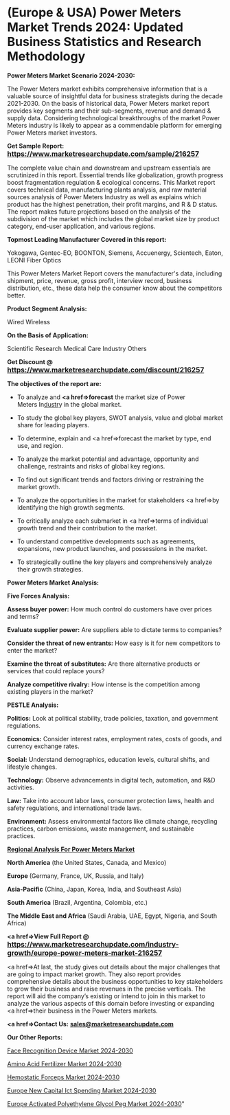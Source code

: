 # (Europe & USA) Power Meters Market Trends 2024: Updated Business Statistics and Research Methodology

<strong>Power Meters Market Scenario 2024-2030:</strong>

The Power Meters market exhibits comprehensive information that is a valuable source of insightful data for business strategists during the decade 2021-2030. On the basis of historical data, Power Meters market report provides key segments and their sub-segments, revenue and demand &amp; supply data. Considering technological breakthroughs of the market Power Meters industry is likely to appear as a commendable platform for emerging Power Meters market investors.

<strong>Get Sample Report: <a href=https://www.marketresearchupdate.com/sample/216257><font size=3 color=#0000ff>https://www.marketresearchupdate.com/sample/216257</font></a></strong>

The complete value chain and downstream and upstream essentials are scrutinized in this report. Essential trends like globalization, growth progress boost fragmentation regulation &amp; ecological concerns. This Market report covers technical data, manufacturing plants analysis, and raw material sources analysis of Power Meters Industry as well as explains which product has the highest penetration, their profit margins, and R & D status. The report makes future projections based on the analysis of the subdivision of the market which includes the global market size by product category, end-user application, and various regions.

<strong>Topmost Leading Manufacturer Covered in this report:</strong>

Yokogawa, Gentec-EO, BOONTON, Siemens, Accuenergy, Scientech, Eaton, LEONI Fiber Optics

This Power Meters Market Report covers the manufacturer's data, including shipment, price, revenue, gross profit, interview record, business distribution, etc., these data help the consumer know about the competitors better.

<strong>Product Segment Analysis: </strong>

Wired
Wireless

<strong>On the Basis of Application:</strong>

Scientific Research
Medical Care
Industry
Others

<strong>Get Discount @ <a href=https://www.marketresearchupdate.com/discount/216257><font size=3 color=#0000ff>https://www.marketresearchupdate.com/discount/216257</font></a></strong>

<strong><b>The objectives of the report are:</b></strong>

- To analyze and <strong><a href=><strong>forecast</strong></a></strong> the market size of Power Meters In<a href=ASDF991299>dustr</a>y in the global market.

- To study the global key players, SWOT analysis, value and global market share for leading players.

- To determine, explain and <a href=>forecast</a> the market by type, end use, and region.

- To analyze the market potential and advantage, opportunity and challenge, restraints and risks of global key regions.

- To find out significant trends and factors driving or restraining the market growth.

- To analyze the opportunities in the market for stakeholders <a href=>by</a> identifying the high growth segments.

- To critically analyze each submarket in <a href=>terms</a> of individual growth trend and their contribution to the market.

- To understand competitive developments such as agreements, expansions, new product launches, and possessions in the market.

- To strategically outline the key players and comprehensively analyze their growth strategies.

<strong>Power Meters Market Analysis:</strong>

<strong>Five Forces Analysis:</strong>

<strong>Assess buyer power:</strong> How much control do customers have over prices and terms?

<strong>Evaluate supplier power:</strong> Are suppliers able to dictate terms to companies?

<strong>Consider the threat of new entrants:</strong> How easy is it for new competitors to enter the market?

<strong>Examine the threat of substitutes:</strong> Are there alternative products or services that could replace yours?

<strong>Analyze competitive rivalry:</strong> How intense is the competition among existing players in the market?

<strong>PESTLE Analysis:</strong>

<strong>Politics:</strong> Look at political stability, trade policies, taxation, and government regulations.

<strong>Economics:</strong> Consider interest rates, employment rates, costs of goods, and currency exchange rates.

<strong>Social:</strong> Understand demographics, education levels, cultural shifts, and lifestyle changes.

<strong>Technology:</strong> Observe advancements in digital tech, automation, and R&D activities.

<strong>Law:</strong> Take into account labor laws, consumer protection laws, health and safety regulations, and international trade laws.

<strong>Environment:</strong> Assess environmental factors like climate change, recycling practices, carbon emissions, waste management, and sustainable practices.

<strong><u><b>Regional Analysis For Power Meters Market</b></u></strong>

<strong><b>North America</b></strong> (the United States, Canada, and Mexico)

<strong><b>Europe </b></strong>(Germany, France, UK, Russia, and Italy)

<strong><b>Asia-Pacific</b></strong> (China, Japan, Korea, India, and Southeast Asia)

<strong><b>South America</b></strong> (Brazil, Argentina, Colombia, etc.)

<strong><b>The Middle East and Africa</b></strong> (Saudi Arabia, UAE, Egypt, Nigeria, and South Africa)

<strong><a href=>View Full Report</a> @ <a href=https://www.marketresearchupdate.com/industry-growth/europe-power-meters-market-216257><font size=3 color=#0000ff>https://www.marketresearchupdate.com/industry-growth/europe-power-meters-market-216257</font></a></strong>

<a href=>At last,</a> the study gives out details about the major challenges that are going to impact market growth. They also report provides comprehensive details about the business opportunities to key stakeholders to grow their business and raise revenues in the precise verticals. The report will aid the company’s existing or intend to join in this market to analyze the various aspects of this domain before investing or expanding <a href=>their</a> business in the Power Meters markets.

<strong><a href=>Contact Us:</a></strong>
<strong>sales@marketresearchupdate.com</strong>

<strong>Our Other Reports:</strong>

<a href=https://www.linkedin.com/pulse/face-recognition-device-market-latest-report>Face Recognition Device Market 2024-2030</a>

<a href=https://www.linkedin.com/pulse/amino-acid-fertilizer-market-size-trends-consumption>Amino Acid Fertilizer Market 2024-2030</a>

<a href=https://www.linkedin.com/pulse/hemostatic-forceps-market-analysis>Hemostatic Forceps Market 2024-2030</a>

<a href=https://www.linkedin.com/pulse/europe-new-capital-ict-spending-market-gsahf/>Europe New Capital Ict Spending Market 2024-2030</a>

<a href=https://www.linkedin.com/pulse/europe-activated-polyethylene-glycol-peg-market-ujxef/>Europe Activated Polyethylene Glycol Peg Market 2024-2030</a>"
